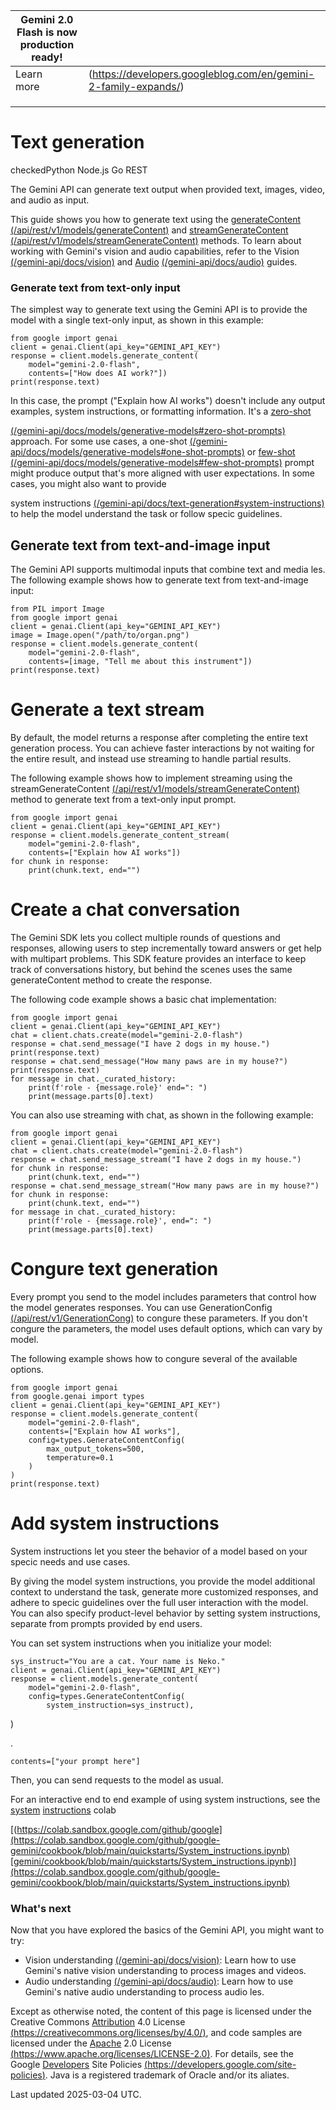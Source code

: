 | Gemini 2.0 Flash is now production ready! |                                                                 |
|-------------------------------------------|-----------------------------------------------------------------|
| Learn<br>more                             | (https://developers.googleblog.com/en/gemini-2-family-expands/) |
|                                           |                                                                 |
|                                           |                                                                 |
|                                           |                                                                 |

# Text generation

checkedPython Node.js Go REST

The Gemini API can generate text output when provided text, images, video, and audio as input.

This guide shows you how to generate text using the [generateContent](https://ai.google.dev/api/rest/v1/models/generateContent) [(/api/rest/v1/models/generateContent)](https://ai.google.dev/api/rest/v1/models/generateContent) and [streamGenerateContent](https://ai.google.dev/api/rest/v1/models/streamGenerateContent) [(/api/rest/v1/models/streamGenerateContent)](https://ai.google.dev/api/rest/v1/models/streamGenerateContent) methods. To learn about working with Gemini's vision and audio capabilities, refer to the Vision [(/gemini-api/docs/vision)](https://ai.google.dev/gemini-api/docs/vision) and [Audio](https://ai.google.dev/gemini-api/docs/audio) [(/gemini-api/docs/audio)](https://ai.google.dev/gemini-api/docs/audio) guides.

### Generate text from text-only input

The simplest way to generate text using the Gemini API is to provide the model with a single text-only input, as shown in this example:

```
from google import genai
client = genai.Client(api_key="GEMINI_API_KEY")
response = client.models.generate_content(
    model="gemini-2.0-flash",
    contents=["How does AI work?"])
print(response.text)
```
In this case, the prompt ("Explain how AI works") doesn't include any output examples, system instructions, or formatting information. It's a [zero-shot](https://ai.google.dev/gemini-api/docs/models/generative-models#zero-shot-prompts)

[(/gemini-api/docs/models/generative-models#zero-shot-prompts)](https://ai.google.dev/gemini-api/docs/models/generative-models#zero-shot-prompts) approach. For some use cases, a one-shot [(/gemini-api/docs/models/generative-models#one-shot-prompts)](https://ai.google.dev/gemini-api/docs/models/generative-models#one-shot-prompts) or [few-shot](https://ai.google.dev/gemini-api/docs/models/generative-models#few-shot-prompts) [(/gemini-api/docs/models/generative-models#few-shot-prompts)](https://ai.google.dev/gemini-api/docs/models/generative-models#few-shot-prompts) prompt might produce output that's more aligned with user expectations. In some cases, you might also want to provide

system instructions [(/gemini-api/docs/text-generation#system-instructions)](https://ai.google.dev/gemini-api/docs/text-generation#system-instructions) to help the model understand the task or follow specic guidelines.

## Generate text from text-and-image input

The Gemini API supports multimodal inputs that combine text and media les. The following example shows how to generate text from text-and-image input:

```
from PIL import Image
from google import genai
client = genai.Client(api_key="GEMINI_API_KEY")
image = Image.open("/path/to/organ.png")
response = client.models.generate_content(
    model="gemini-2.0-flash",
    contents=[image, "Tell me about this instrument"])
print(response.text)
```
# Generate a text stream

By default, the model returns a response after completing the entire text generation process. You can achieve faster interactions by not waiting for the entire result, and instead use streaming to handle partial results.

The following example shows how to implement streaming using the streamGenerateContent [(/api/rest/v1/models/streamGenerateContent)](https://ai.google.dev/api/rest/v1/models/streamGenerateContent) method to generate text from a text-only input prompt.

```
from google import genai
client = genai.Client(api_key="GEMINI_API_KEY")
response = client.models.generate_content_stream(
    model="gemini-2.0-flash",
    contents=["Explain how AI works"])
for chunk in response:
    print(chunk.text, end="")
```
# Create a chat conversation

The Gemini SDK lets you collect multiple rounds of questions and responses, allowing users to step incrementally toward answers or get help with multipart problems. This SDK feature provides an interface to keep track of conversations history, but behind the scenes uses the same generateContent method to create the response.

The following code example shows a basic chat implementation:

```
from google import genai
client = genai.Client(api_key="GEMINI_API_KEY")
chat = client.chats.create(model="gemini-2.0-flash")
response = chat.send_message("I have 2 dogs in my house.")
print(response.text)
response = chat.send_message("How many paws are in my house?")
print(response.text)
for message in chat._curated_history:
    print(f'role - {message.role}' end=": ")
    print(message.parts[0].text)
```
You can also use streaming with chat, as shown in the following example:

```
from google import genai
client = genai.Client(api_key="GEMINI_API_KEY")
chat = client.chats.create(model="gemini-2.0-flash")
response = chat.send_message_stream("I have 2 dogs in my house.")
for chunk in response:
    print(chunk.text, end="")
response = chat.send_message_stream("How many paws are in my house?")
for chunk in response:
    print(chunk.text, end="")
for message in chat._curated_history:
    print(f'role - {message.role}', end=": ")
    print(message.parts[0].text)
```
# Congure text generation

Every prompt you send to the model includes parameters that control how the model generates responses. You can use GenerationConfig [(/api/rest/v1/GenerationCong)](https://ai.google.dev/api/rest/v1/GenerationConfig) to congure these parameters. If you don't congure the parameters, the model uses default options, which can vary by model.

The following example shows how to congure several of the available options.

```
from google import genai
from google.genai import types
client = genai.Client(api_key="GEMINI_API_KEY")
response = client.models.generate_content(
    model="gemini-2.0-flash",
    contents=["Explain how AI works"],
    config=types.GenerateContentConfig(
        max_output_tokens=500,
        temperature=0.1
    )
)
print(response.text)
```
# Add system instructions

System instructions let you steer the behavior of a model based on your specic needs and use cases.

By giving the model system instructions, you provide the model additional context to understand the task, generate more customized responses, and adhere to specic guidelines over the full user interaction with the model. You can also specify product-level behavior by setting system instructions, separate from prompts provided by end users.

You can set system instructions when you initialize your model:

```
sys_instruct="You are a cat. Your name is Neko."
client = genai.Client(api_key="GEMINI_API_KEY")
response = client.models.generate_content(
    model="gemini-2.0-flash",
    config=types.GenerateContentConfig(
        system_instruction=sys_instruct),
```
)

.

```
contents=["your prompt here"]
```
Then, you can send requests to the model as usual.

For an interactive end to end example of using system instructions, see the [system](https://colab.sandbox.google.com/github/google-gemini/cookbook/blob/main/quickstarts/System_instructions.ipynb) [instructions](https://colab.sandbox.google.com/github/google-gemini/cookbook/blob/main/quickstarts/System_instructions.ipynb) colab

[(https://colab.sandbox.google.com/github/google](https://colab.sandbox.google.com/github/google-gemini/cookbook/blob/main/quickstarts/System_instructions.ipynb)[gemini/cookbook/blob/main/quickstarts/System_instructions.ipynb)](https://colab.sandbox.google.com/github/google-gemini/cookbook/blob/main/quickstarts/System_instructions.ipynb)

### What's next

Now that you have explored the basics of the Gemini API, you might want to try:

- Vision understanding [(/gemini-api/docs/vision)](https://ai.google.dev/gemini-api/docs/vision): Learn how to use Gemini's native vision understanding to process images and videos.
- Audio understanding [(/gemini-api/docs/audio)](https://ai.google.dev/gemini-api/docs/audio): Learn how to use Gemini's native audio understanding to process audio les.

Except as otherwise noted, the content of this page is licensed under the Creative Commons [Attribution](https://creativecommons.org/licenses/by/4.0/) 4.0 License [(https://creativecommons.org/licenses/by/4.0/)](https://creativecommons.org/licenses/by/4.0/), and code samples are licensed under the [Apache](https://www.apache.org/licenses/LICENSE-2.0) 2.0 License [(https://www.apache.org/licenses/LICENSE-2.0)](https://www.apache.org/licenses/LICENSE-2.0). For details, see the Google [Developers](https://developers.google.com/site-policies) Site Policies [(https://developers.google.com/site-policies)](https://developers.google.com/site-policies). Java is a registered trademark of Oracle and/or its aliates.

Last updated 2025-03-04 UTC.